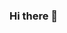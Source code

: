 ### Hi there 👋

<!--
**stevejoels54/stevejoels54** is a ✨ _special_ ✨ repository because its `README.md` (this file) appears on your GitHub profile.

Here are some ideas to get you started:

- 🔭 I’m currently working on Node.js MERN serveless apps
- 🌱 I’m currently learning Golang
- 👯 I’m looking to collaborate on anything Python, Node.js or JS related
- 🤔 I’m looking for help with anything in the MERN stack (React, React Native, Node.js, Electron.js MongoDB)
- 💬 Ask me about Python and Node.js
- 📫 How to reach me: joelofelectronics@gmail.com
- 😄 Pronouns: he/him/dev
- ⚡ Fun fact: Did you know that the first computer program was written by a woman named Ada Lovelace in the mid-1800s? She wrote the algorithm for Charles Babbage's Analytical Engine, which is considered to be the first computer program in history. Her work laid the foundation for modern computing and she is often referred to as the world's first computer programmer.
-->

